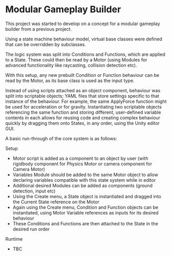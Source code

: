 # Modular Gameplay Builder

This project was started to develop on a concept for a modular gameplay builder from a previous project.

Using a state machine behaviour model, virtual base classes were defined that can be overridden by subclasses.

The logic system was split into Conditions and Functions, which are applied to a State. 
These could then be read by a Motor (using Modules for advanced functionality like raycasting, collision detection etc).

With this setup, any new prebuilt Condition or Function behaviour can be read by the Motor, as its base class is used as the input type. 

Instead of using scripts attached as an object component, behaviour was split into scriptable objects; YAML files that store settings specific to that instance of the behaviour.
For example, the same ApplyForce function might be used for acceleration or for gravity. 
Instantiating two scriptable objects referencing the same function and storing different, user-defined variable contents in each allows for reusing code and creating complex behaviour quickly by dragging them onto States, in any order, using the Unity editor GUI.

A basic run-through of the core system is as follows:

Setup
  - Motor script is added as a component to an object by user (with rigidbody component for Physics Motor or camera component for Camera Motor)
  - Variables Module should be added to the same Motor object to allow declaring variables compatible with this state system while in editor
  - Additional desired Modules can be added as components (ground detection, input etc)
  - Using the Create menu, a State object is instantiated and dragged into the Current State reference on the Motor
  - Again using the Create menu, Condition and Function objects can be instantiated, using Motor Variable references as inputs for its desired behaviour
  - These Conditions and Functions are then attached to the State in the desired run order

Runtime
  - TBC

